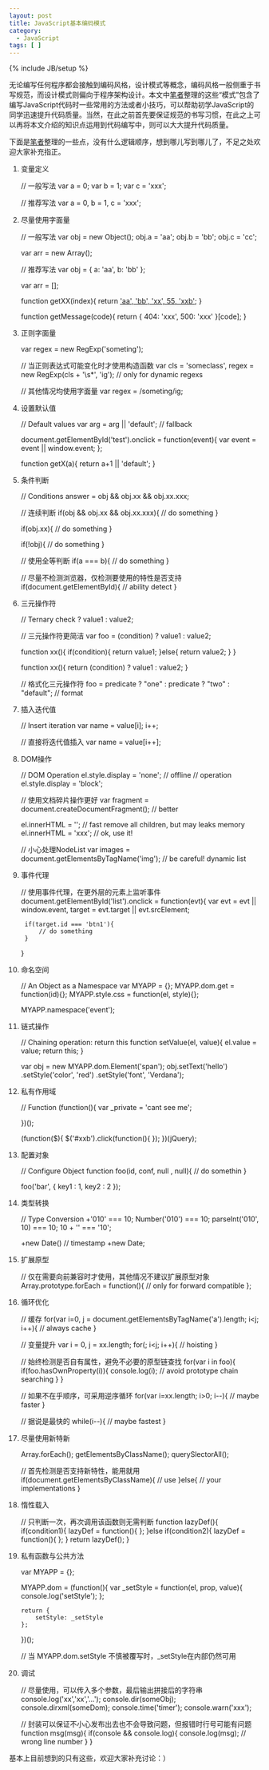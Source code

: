 ```yaml
---
layout: post
title: JavaScript基本编码模式
category:
  - JavaScript
tags: [ ]
---
```

{% include JB/setup %}

无论编写任何程序都会接触到编码风格，设计模式等概念，编码风格一般侧重于书写规范，而设计模式则偏向于程序架构设计。本文中[笔者][1]整理的这些“模式”包含了编写JavaScript代码时一些常用的方法或者小技巧，可以帮助初学JavaScript的同学迅速提升代码质量。当然，在此之前首先要保证规范的书写习惯，在此之上可以再将本文介绍的知识点运用到代码编写中，则可以大大提升代码质量。

下面是[笔者][1]整理的一些点，没有什么逻辑顺序，想到哪儿写到哪儿了，不足之处欢迎大家补充指正。

1. 变量定义

    // 一般写法
    var a = 0;
    var b = 1;
    var c = 'xxx';
    
    // 推荐写法
    var a = 0,
        b = 1,
        c = 'xxx';

2. 尽量使用字面量

    // 一般写法
    var obj = new Object();
            obj.a = 'aa';
            obj.b = 'bb';
            obj.c = 'cc';
    
    var arr = new Array();
    
    // 推荐写法
    var obj = {
            a: 'aa',
            b: 'bb'
        };
    
    var arr = [];
    
    function getXX(index){
        return ['aa', 'bb', 'xx', 55, 'xxb'](index);
    }
    
    function getMessage(code){
        return {
            404: 'xxx',
            500: 'xxx'
        }[code];
    }

3. 正则字面量

    var regex = new RegExp('someting');
    
    // 当正则表达式可能变化时才使用构造函数
    var cls = 'someclass',
        regex = new RegExp(cls + '\\s*', 'ig');   // only for dynamic regexs
    
    // 其他情况均使用字面量
    var regex = /someting/ig;

4. 设置默认值

    // Default values
    var arg = arg || 'default';  // fallback
    
    document.getElementById('test').onclick = function(event){
        var event = event || window.event;
    };
    
    function getX(a){
        return a+1 || 'default';
    }
    

5. 条件判断

    // Conditions
    answer = obj &#038;&#038; obj.xx &#038;&#038; obj.xx.xxx;
    
    // 连续判断
    if(obj &#038;&#038; obj.xx &#038;&#038; obj.xx.xxx){
        // do something
    }
    
    if(obj.xx){
        // do something
    }
    
    if(!obj){
        // do something
    }
    
    // 使用全等判断
    if(a === b){
        // do something
    }
    
    // 尽量不检测浏览器，仅检测要使用的特性是否支持
    if(document.getElementById){
        // ability detect
    }
    

6. 三元操作符

    // Ternary
    check ? value1 : value2;
    
    // 三元操作符更简洁
    var foo = (condition) ? value1 : value2;
    
    function xx(){
        if(condition){
            return value1;
        }else{
            return value2;
        }
    }
    
    function xx(){
        return (condition) ? value1 : value2;
    }
    
    // 格式化三元操作符
    foo = predicate ? "one" :
          predicate ? "two" :
                      "default";   // format

7. 插入迭代值

    // Insert iteration
    var name = value[i];
        i++;
    
    // 直接将迭代值插入
    var name = value[i++];

8. DOM操作

    // DOM Operation
    el.style.display = 'none'; // offline
        // operation
    el.style.display = 'block';
    
    // 使用文档碎片操作更好
    var fragment = document.createDocumentFragment();  // better
    
    el.innerHTML = '';  // fast remove all children, but may leaks memory
    el.innerHTML = 'xxx';  // ok, use it!
    
    // 小心处理NodeList
    var images = document.getElementsByTagName('img');  // be careful! dynamic list

9. 事件代理

    // 使用事件代理，在更外层的元素上监听事件
    document.getElementById('list').onclick = function(evt){
        var evt = evt || window.event,
            target = evt.target || evt.srcElement;
    
        if(target.id === 'btn1'){
            // do something
        }
    }

10. 命名空间

    // An Object as a Namespace
    var MYAPP = {};
        MYAPP.dom.get = function(id){};
        MYAPP.style.css = function(el, style){};
    
    MYAPP.namespace('event');

11. 链式操作

    // Chaining operation: return this
    function setValue(el, value){
        el.value = value;
        return this;
    }
    
    var obj = new MYAPP.dom.Element('span');
        obj.setText('hello')
        .setStyle('color', 'red')
        .setStyle('font', 'Verdana');

12. 私有作用域

    // Function
    (function(){
        var _private = 'cant see me';
    
    })();
    
    (function($){
         $('#xxb').click(function(){ });
    })(jQuery);

13. 配置对象

    // Configure Object
    function foo(id, conf, null , null){
        // do somethin
    }
    
    foo('bar', {
        key1 : 1,
        key2 : 2
    });
    

14. 类型转换

    // Type Conversion
    +'010' === 10;
    Number('010') === 10;
    parseInt('010', 10) === 10;
    10 + '' === '10';
    
    +new Date() // timestamp
    +new Date;
    

15. 扩展原型

    // 仅在需要向前兼容时才使用，其他情况不建议扩展原型对象
    Array.prototype.forEach = function(){
        // only for forward compatible
    };

16. 循环优化

    // 缓存
    for(var i=0, j = document.getElementsByTagName('a').length; i<j; i++){
        // always cache
    }
    
    // 变量提升
    var i = 0, j = xx.length;
    for(; i<j; i++){
        // hoisting
    }
    
    // 始终检测是否自有属性，避免不必要的原型链查找
    for(var i in foo){
        if(foo.hasOwnProperty(i)){
            console.log(i);  // avoid prototype chain searching
        }
    }
    
    // 如果不在乎顺序，可采用逆序循环
    for(var i=xx.length; i>0; i--){
        // maybe faster
    }
    
    // 据说是最快的
    while(i--){
        // maybe fastest
    }

17. 尽量使用新特新

    Array.forEach();
    getElementsByClassName();
    querySlectorAll();
    
    // 首先检测是否支持新特性，能用就用
    if(document.getElementsByClassName){
        // use
    }else{
        // your implementations
    }

18. 惰性载入

    // 只判断一次，再次调用该函数则无需判断
    function lazyDef(){
        if(condition1){
            lazyDef = function(){ };
        }else if(condition2){
            lazyDef = function(){ };
        }
        return lazyDef();
    }

19. 私有函数与公共方法

    var MYAPP = {};
    
    MYAPP.dom = (function(){
        var _setStyle = function(el, prop, value){
            console.log('setStyle');
        };
    
        return {
            setStyle: _setStyle
        };
    })();
    
    // 当 MYAPP.dom.setStyle 不慎被覆写时，_setStyle在内部仍然可用

20. 调试

    // 尽量使用，可以传入多个参数，最后输出拼接后的字符串
    console.log('xx','xx','...');
    console.dir(someObj);
    console.dirxml(someDom);
    console.time('timer');
    console.warn('xxx');
    
    // 封装可以保证不小心发布出去也不会导致问题，但报错时行号可能有问题
    function msg(msg){
        if(console &#038;&#038; console.log){
            console.log(msg);   // wrong line number
        }
    }

基本上目前想到的只有这些，欢迎大家补充讨论：）

 [1]: http://jiguang.github.com "笔者"